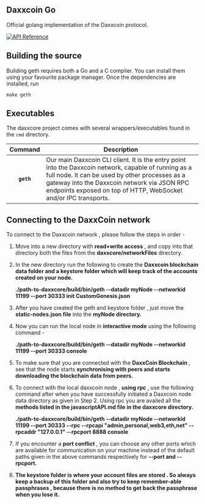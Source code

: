 ## Daxxcoin Go

Official golang implementation of the Daxxcoin protocol.

[![API Reference](
)](https://godoc.org/github.com/daxxcoin/daxxcore)


## Building the source

Building geth requires both a Go and a C compiler.
You can install them using your favourite package manager.
Once the dependencies are installed, run

    make geth
    
## Executables

The daxxcore project comes with several wrappers/executables found in the `cmd` directory.

| Command    | Description |
|:----------:|-------------|
| **`geth`** | Our main Daxxcoin CLI client. It is the entry point into the Daxxcoin network, capable of running as a full node. It can be used by other processes as a gateway into the Daxxcoin network via JSON RPC endpoints exposed on top of HTTP, WebSocket and/or IPC transports. |

## Connecting to the DaxxCoin network

To connect to the Daxxcoin network , please follow the steps in order - 

1) Move into a new directory with <b>read+write access</b> , and copy into that directory both the files from the <b>daxxcore/networkFiles</b> directory.

2) In the new directory run the following to create the <b>Daxxcoin blockchain data folder and a keystore folder which will keep track of the accounts created on your node.</b>

    <b>./path-to-daxxcore/build/bin/geth --datadir myNode --networkid 11199 --port 30333 init CustomGenesis.json</b>

3) After you have created the geth and keystore folder , just move the <b>static-nodes.json file</b> into the <b>myNode directory.</b>

4) Now you can run the local node in <b>interactive mode</b> using the following command - 

    <b>./path-to-daxxcore/build/bin/geth --datadir myNode --networkid 11199 --port 30333 console</b> 

5) To make sure that you are connected with the <b>DaxxCoin Blockchain</b> , see that the node starts <b>synchronising with peers and starts downloading the blockchain data from peers.</b>

6) To connect with the local daxxcoin node , <b>using rpc</b> , use the following command after when you have successfully initiated a Daxxcoin node data directory as given in Step 2. Using rpc you are availed all the <b>methods listed in the javascriptAPI.md file in the daxxcore directory.</b>

    <b>./path-to-daxxcore/build/bin/geth --datadir myNode --networkid 11199 --port 30333 --rpc --rpcapi "admin,personal,web3,eth,net" --rpcaddr "127.0.0.1" --rpcport 8888 console</b>

7) If you encounter a <b>port conflict</b> , you can choose any other ports which are available for communication on your machine instead of the default paths given in the above commands respectively for <b>--port and --rpcport.</b>

8) <b>The keystore folder is where your account files are stored . So always keep a backup of this folder and also try to keep remember-able passphrases , because there is no method to get back the passphrase when you lose it.</b>
